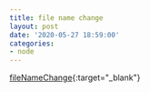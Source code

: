 ```yaml
---
title: file name change
layout: post
date: '2020-05-27 18:59:00'
categories:
- node
---
```


[fileNameChange](/static/img/node/fileNameChange.js){:target="_blank"}
